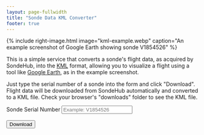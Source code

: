 ```yaml
---
layout: page-fullwidth
title: "Sonde Data KML Converter"
footer: true
---
```


{% include right-image.html
   image="kml-example.webp"
   caption="An example screenshot of Google Earth showing sonde V1854526"
%}

This is a simple service that converts a sonde's flight data, as acquired by
SondeHub, into the [KML](https://en.wikipedia.org/wiki/Keyhole_Markup_Language)
format, allowing you to visualize a flight using a tool like [Google
Earth](https://earth.google.com), as in the example screenshot.

Just type the serial number of a sonde into the form and click "Download".
Flight data will be downloaded from SondeHub automatically and converted to a
KML file. Check your browser's "downloads" folder to see the KML file.

<script>
  //let base_url = 'http://home.circlemud.org:8080/';
  let base_url = 'https://api.sondesearch.lectrobox.com/api/v2/';

  function download() {
    let serial = $('#serial_input_box').val();
    window.open(base_url + 'get_sonde_kml/' + serial);
    return false;
  }
</script>

<div class="form-group" style="clear:both">
  <form onsubmit="return download()">
    <label style="margin-top: 30px" for="serial_input_box" required="required">Sonde Serial Number</label>
    <input type="text" required class="form-control" name="serial_input_box" id="serial_input_box" placeholder="Example: V1854526">
    <div id="form_result" style="visibility: hidden">Form not submitted</div>
    <button type="submit" id="download_button" class="ladda-button" data-style="slide-right">Download</button>
  </form>
</div>
